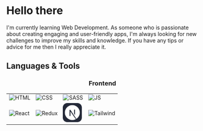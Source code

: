 <h1>Hello there</h1>

<p>I'm currently learning Web Development. As someone who is passionate about creating engaging and user-friendly apps, I'm always looking for new challenges to improve my skills and knowledge.
If you have any tips or advice for me then I really appreciate it. </p>


<h2>Languages & Tools</h2>
<h3 align="center">Frontend</h3>
<table align="center">
  <tr>
        <td> <img src="https://user-images.githubusercontent.com/25181517/192158954-f88b5814-d510-4564-b285-dff7d6400dad.png"  alt="HTML" width = 50px height = 50px ></td>
        <td><img src="https://user-images.githubusercontent.com/25181517/183898674-75a4a1b1-f960-4ea9-abcb-637170a00a75.png" alt="CSS" width = 50px height = 50px></td>
        <td><img src="https://user-images.githubusercontent.com/25181517/192158956-48192682-23d5-4bfc-9dfb-6511ade346bc.png" alt="SASS" width = 50px height = 50px></td>
        <td><img src="https://user-images.githubusercontent.com/25181517/117447155-6a868a00-af3d-11eb-9cfe-245df15c9f3f.png" alt="JS" width = 50px height = 50px></td>
   </tr> 
   <tr>
        <td><img src="https://user-images.githubusercontent.com/25181517/183897015-94a058a6-b86e-4e42-a37f-bf92061753e5.png" alt="React" width = 50px height = 50px></td>
        <td><img src="https://user-images.githubusercontent.com/25181517/187896150-cc1dcb12-d490-445c-8e4d-1275cd2388d6.png" alt="Redux" width = 50px height = 50px>
        <td><img src="https://raw.githubusercontent.com/tandpfun/skill-icons/59059d9d1a2c092696dc66e00931cc1181a4ce1f/icons/NextJS-Dark.svg" alt="Nextjs" width = 50px height = 50px></td>
        <td><img src="https://user-images.githubusercontent.com/25181517/202896760-337261ed-ee92-4979-84c4-d4b829c7355d.png" alt="Tailwind" width = 50px height = 50px></td>
  </tr>
</table>

<!--
**tantomeus/tantomeus** is a ✨ _special_ ✨ repository because its `README.md` (this file) appears on your GitHub profile.

Here are some ideas to get you started:

- 🔭 I’m currently working on ...
- 🌱 I’m currently learning ...
- 👯 I’m looking to collaborate on ...
- 🤔 I’m looking for help with ...
- 💬 Ask me about ...
- 📫 How to reach me: ...
- 😄 Pronouns: ...
- ⚡ Fun fact: ...
-->
